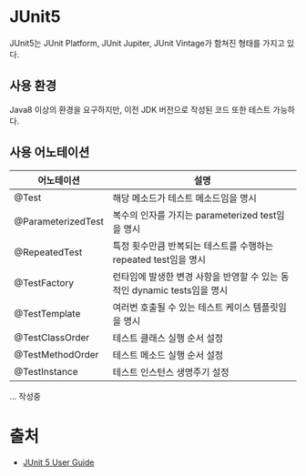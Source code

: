 # JUnit5

JUnit5는 JUnit Platform, JUnit Jupiter, JUnit Vintage가 함쳐진 형태를 가지고 있다.


## 사용 환경
Java8 이상의 환경을 요구하지만, 이전 JDK 버전으로 작성된 코드 또한 테스트 가능하다.

## 사용 어노테이션

| 어노테이션 | 설명 |
| --- | --- |
| @Test | 해당 메소드가 테스트 메소드임을 명시 |
| @ParameterizedTest | 복수의 인자를 가지는 parameterized test임을 명시 |
| @RepeatedTest | 특정 횟수만큼 반복되는 테스트를 수행하는 repeated test임을 명시 |
| @TestFactory | 런타임에 발생한 변경 사항을 반영할 수 있는 동적인 dynamic tests임을 명시 |
| @TestTemplate | 여러번 호출될 수 있는 테스트 케이스 템플릿임을 명시 |
| @TestClassOrder | 테스트 클래스 실행 순서 설정 |
| @TestMethodOrder | 테스트 메소드 실행 순서 설정 |
| @TestInstance | 테스트 인스턴스 생명주기 설정 |

... 작성중

# 출처
* [JUnit 5 User Guide](https://junit.org/junit5/docs/current/user-guide/)
